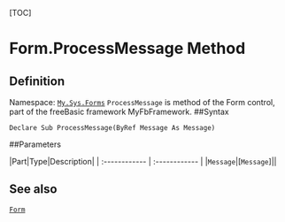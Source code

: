 [TOC]
# Form.ProcessMessage Method

## Definition
Namespace: [`My.Sys.Forms`](My.Sys.Forms.md)
`ProcessMessage` is method of the Form control, part of the freeBasic framework MyFbFramework.
##Syntax
```freeBasic
Declare Sub ProcessMessage(ByRef Message As Message)
```

##Parameters

|Part|Type|Description|
| :------------ | :------------ |
|`Message`|[`Message`]||
## See also
[`Form`](Form.md)
